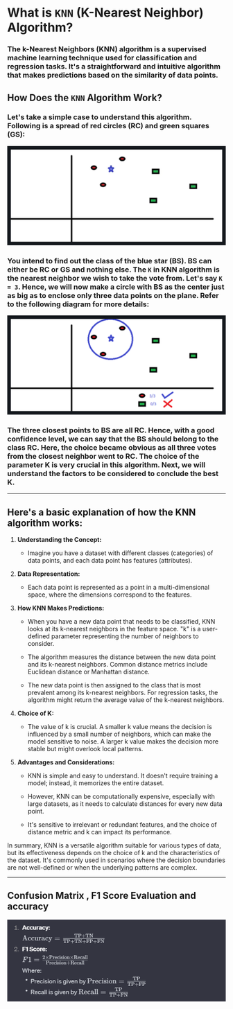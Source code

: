 # What is `KNN` (K-Nearest Neighbor) Algorithm?

### The k-Nearest Neighbors (KNN) algorithm is a supervised machine learning technique used for classification and regression tasks. It's a straightforward and intuitive algorithm that makes predictions based on the similarity of data points.

## How Does the `KNN` Algorithm Work?

### Let's take a simple case to understand this algorithm. Following is a spread of red circles (RC) and green squares (GS):

![RC and GS](image.png)

### You intend to find out the class of the blue star (BS). BS can either be RC or GS and nothing else. The `K` in KNN algorithm is the nearest neighbor we wish to take the vote from. Let's say `K = 3`. Hence, we will now make a circle with BS as the center just as big as to enclose only three data points on the plane. Refer to the following diagram for more details:

![KNN Diagram](image-1.png)

### The three closest points to BS are all RC. Hence, with a good confidence level, we can say that the BS should belong to the class RC. Here, the choice became obvious as all three votes from the closest neighbor went to RC. The choice of the parameter K is very crucial in this algorithm. Next, we will understand the factors to be considered to conclude the best K.

---

## Here's a basic explanation of how the KNN algorithm works:

1. **Understanding the Concept:**
   - Imagine you have a dataset with different classes (categories) of data points, and each data point has features (attributes).

2. **Data Representation:**
   - Each data point is represented as a point in a multi-dimensional space, where the dimensions correspond to the features.

3. **How KNN Makes Predictions:**
   - When you have a new data point that needs to be classified, KNN looks at its k-nearest neighbors in the feature space. "k" is a user-defined parameter representing the number of neighbors to consider.

   - The algorithm measures the distance between the new data point and its k-nearest neighbors. Common distance metrics include Euclidean distance or Manhattan distance.

   - The new data point is then assigned to the class that is most prevalent among its k-nearest neighbors. For regression tasks, the algorithm might return the average value of the k-nearest neighbors.

4. **Choice of K:**
   - The value of k is crucial. A smaller k value means the decision is influenced by a small number of neighbors, which can make the model sensitive to noise. A larger k value makes the decision more stable but might overlook local patterns.

5. **Advantages and Considerations:**
   - KNN is simple and easy to understand. It doesn't require training a model; instead, it memorizes the entire dataset.

   - However, KNN can be computationally expensive, especially with large datasets, as it needs to calculate distances for every new data point.

   - It's sensitive to irrelevant or redundant features, and the choice of distance metric and k can impact its performance.

In summary, KNN is a versatile algorithm suitable for various types of data, but its effectiveness depends on the choice of k and the characteristics of the dataset. It's commonly used in scenarios where the decision boundaries are not well-defined or when the underlying patterns are complex.

---



## Confusion Matrix , F1 Score Evaluation and accuracy

![alt text](image-2.png)